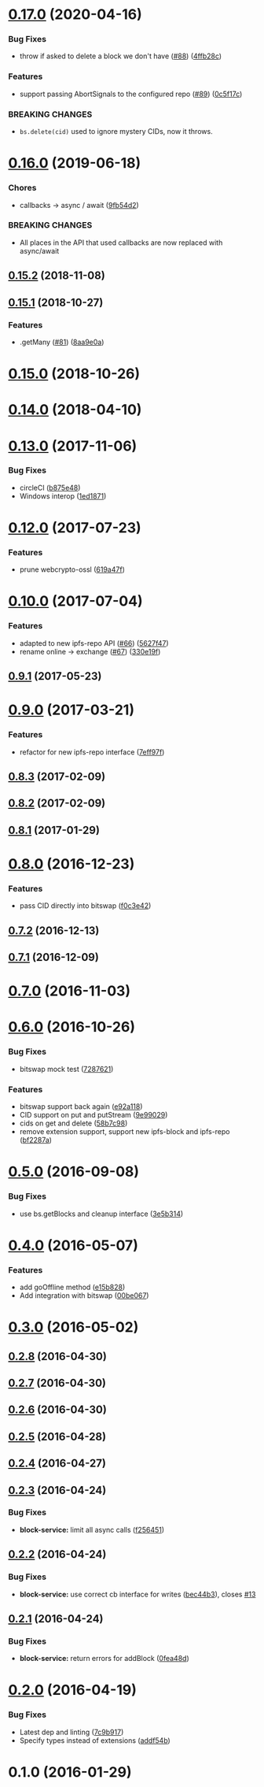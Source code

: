 <a name="0.17.0"></a>
# [0.17.0](https://github.com/ipfs/js-ipfs-block-service/compare/v0.16.0...v0.17.0) (2020-04-16)


### Bug Fixes

* throw if asked to delete a block we don't have ([#88](https://github.com/ipfs/js-ipfs-block-service/issues/88)) ([4ffb28c](https://github.com/ipfs/js-ipfs-block-service/commit/4ffb28c))


### Features

* support passing AbortSignals to the configured repo ([#89](https://github.com/ipfs/js-ipfs-block-service/issues/89)) ([0c5f17c](https://github.com/ipfs/js-ipfs-block-service/commit/0c5f17c))


### BREAKING CHANGES

* `bs.delete(cid)` used to ignore mystery CIDs, now it throws.



<a name="0.16.0"></a>
# [0.16.0](https://github.com/ipfs/js-ipfs-block-service/compare/v0.15.2...v0.16.0) (2019-06-18)


### Chores

* callbacks -> async / await ([9fb54d2](https://github.com/ipfs/js-ipfs-block-service/commit/9fb54d2))


### BREAKING CHANGES

* All places in the API that used callbacks are now replaced with async/await



<a name="0.15.2"></a>
## [0.15.2](https://github.com/ipfs/js-ipfs-block-service/compare/v0.15.1...v0.15.2) (2018-11-08)



<a name="0.15.1"></a>
## [0.15.1](https://github.com/ipfs/js-ipfs-block-service/compare/v0.15.0...v0.15.1) (2018-10-27)


### Features

* .getMany ([#81](https://github.com/ipfs/js-ipfs-block-service/issues/81)) ([8aa9e0a](https://github.com/ipfs/js-ipfs-block-service/commit/8aa9e0a))



<a name="0.15.0"></a>
# [0.15.0](https://github.com/ipfs/js-ipfs-block-service/compare/v0.14.0...v0.15.0) (2018-10-26)



<a name="0.14.0"></a>
# [0.14.0](https://github.com/ipfs/js-ipfs-block-service/compare/v0.13.0...v0.14.0) (2018-04-10)



<a name="0.13.0"></a>
# [0.13.0](https://github.com/ipfs/js-ipfs-block-service/compare/v0.12.0...v0.13.0) (2017-11-06)


### Bug Fixes

* circleCI ([b875e48](https://github.com/ipfs/js-ipfs-block-service/commit/b875e48))
* Windows interop ([1ed1871](https://github.com/ipfs/js-ipfs-block-service/commit/1ed1871))



<a name="0.12.0"></a>
# [0.12.0](https://github.com/ipfs/js-ipfs-block-service/compare/v0.10.0...v0.12.0) (2017-07-23)


### Features

* prune webcrypto-ossl ([619a47f](https://github.com/ipfs/js-ipfs-block-service/commit/619a47f))



<a name="0.10.0"></a>
# [0.10.0](https://github.com/ipfs/js-ipfs-block-service/compare/v0.9.1...v0.10.0) (2017-07-04)


### Features

* adapted to new ipfs-repo API ([#66](https://github.com/ipfs/js-ipfs-block-service/issues/66)) ([5627f47](https://github.com/ipfs/js-ipfs-block-service/commit/5627f47))
* rename online -> exchange ([#67](https://github.com/ipfs/js-ipfs-block-service/issues/67)) ([330e19f](https://github.com/ipfs/js-ipfs-block-service/commit/330e19f))



<a name="0.9.1"></a>
## [0.9.1](https://github.com/ipfs/js-ipfs-block-service/compare/v0.9.0...v0.9.1) (2017-05-23)



<a name="0.9.0"></a>
# [0.9.0](https://github.com/ipfs/js-ipfs-block-service/compare/v0.8.3...v0.9.0) (2017-03-21)


### Features

* refactor for new ipfs-repo interface ([7eff97f](https://github.com/ipfs/js-ipfs-block-service/commit/7eff97f))



<a name="0.8.3"></a>
## [0.8.3](https://github.com/ipfs/js-ipfs-block-service/compare/v0.8.2...v0.8.3) (2017-02-09)



<a name="0.8.2"></a>
## [0.8.2](https://github.com/ipfs/js-ipfs-block-service/compare/v0.8.1...v0.8.2) (2017-02-09)



<a name="0.8.1"></a>
## [0.8.1](https://github.com/ipfs/js-ipfs-block-service/compare/v0.8.0...v0.8.1) (2017-01-29)



<a name="0.8.0"></a>
# [0.8.0](https://github.com/ipfs/js-ipfs-block-service/compare/v0.7.2...v0.8.0) (2016-12-23)


### Features

* pass CID directly into bitswap ([f0c3e42](https://github.com/ipfs/js-ipfs-block-service/commit/f0c3e42))



<a name="0.7.2"></a>
## [0.7.2](https://github.com/ipfs/js-ipfs-block-service/compare/v0.7.1...v0.7.2) (2016-12-13)



<a name="0.7.1"></a>
## [0.7.1](https://github.com/ipfs/js-ipfs-block-service/compare/v0.7.0...v0.7.1) (2016-12-09)



<a name="0.7.0"></a>
# [0.7.0](https://github.com/ipfs/js-ipfs-block-service/compare/v0.6.0...v0.7.0) (2016-11-03)



<a name="0.6.0"></a>
# [0.6.0](https://github.com/ipfs/js-ipfs-block-service/compare/v0.5.0...v0.6.0) (2016-10-26)


### Bug Fixes

* bitswap mock test ([7287621](https://github.com/ipfs/js-ipfs-block-service/commit/7287621))


### Features

* bitswap support back again ([e92a118](https://github.com/ipfs/js-ipfs-block-service/commit/e92a118))
* CID support on put and putStream ([9e99029](https://github.com/ipfs/js-ipfs-block-service/commit/9e99029))
* cids on get and delete ([58b7c98](https://github.com/ipfs/js-ipfs-block-service/commit/58b7c98))
* remove extension support, support new ipfs-block and ipfs-repo ([bf2287a](https://github.com/ipfs/js-ipfs-block-service/commit/bf2287a))



<a name="0.5.0"></a>
# [0.5.0](https://github.com/ipfs/js-ipfs-block-service/compare/v0.4.0...v0.5.0) (2016-09-08)


### Bug Fixes

* use bs.getBlocks and cleanup interface ([3e5b314](https://github.com/ipfs/js-ipfs-block-service/commit/3e5b314))



<a name="0.4.0"></a>
# [0.4.0](https://github.com/ipfs/js-ipfs-block-service/compare/v0.3.0...v0.4.0) (2016-05-07)


### Features

* add goOffline method ([e15b828](https://github.com/ipfs/js-ipfs-block-service/commit/e15b828))
* Add integration with bitswap ([00be067](https://github.com/ipfs/js-ipfs-block-service/commit/00be067))



<a name="0.3.0"></a>
# [0.3.0](https://github.com/ipfs/js-ipfs-block-service/compare/v0.2.8...v0.3.0) (2016-05-02)



<a name="0.2.8"></a>
## [0.2.8](https://github.com/ipfs/js-ipfs-block-service/compare/v0.2.7...v0.2.8) (2016-04-30)



<a name="0.2.7"></a>
## [0.2.7](https://github.com/ipfs/js-ipfs-block-service/compare/v0.2.6...v0.2.7) (2016-04-30)



<a name="0.2.6"></a>
## [0.2.6](https://github.com/ipfs/js-ipfs-block-service/compare/v0.2.5...v0.2.6) (2016-04-30)



<a name="0.2.5"></a>
## [0.2.5](https://github.com/ipfs/js-ipfs-block-service/compare/v0.2.4...v0.2.5) (2016-04-28)



<a name="0.2.4"></a>
## [0.2.4](https://github.com/ipfs/js-ipfs-block-service/compare/v0.2.3...v0.2.4) (2016-04-27)



<a name="0.2.3"></a>
## [0.2.3](https://github.com/ipfs/js-ipfs-block-service/compare/v0.2.2...v0.2.3) (2016-04-24)


### Bug Fixes

* **block-service:** limit all async calls ([f256451](https://github.com/ipfs/js-ipfs-block-service/commit/f256451))



<a name="0.2.2"></a>
## [0.2.2](https://github.com/ipfs/js-ipfs-block-service/compare/v0.2.1...v0.2.2) (2016-04-24)


### Bug Fixes

* **block-service:** use correct cb interface for writes ([bec44b3](https://github.com/ipfs/js-ipfs-block-service/commit/bec44b3)), closes [#13](https://github.com/ipfs/js-ipfs-block-service/issues/13)



<a name="0.2.1"></a>
## [0.2.1](https://github.com/ipfs/js-ipfs-block-service/compare/v0.2.0...v0.2.1) (2016-04-24)


### Bug Fixes

* **block-service:** return errors for addBlock ([0fea48d](https://github.com/ipfs/js-ipfs-block-service/commit/0fea48d))



<a name="0.2.0"></a>
# [0.2.0](https://github.com/ipfs/js-ipfs-block-service/compare/v0.1.0...v0.2.0) (2016-04-19)


### Bug Fixes

* Latest dep and linting ([7c9b917](https://github.com/ipfs/js-ipfs-block-service/commit/7c9b917))
* Specify types instead of extensions ([addf54b](https://github.com/ipfs/js-ipfs-block-service/commit/addf54b))



<a name="0.1.0"></a>
# 0.1.0 (2016-01-29)



